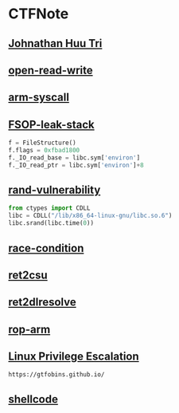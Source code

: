 # CTFNote

## [Johnathan Huu Tri](https://github.com/nhtri2003gmail/CTFNote)

## [open-read-write](https://tripoloski1337.github.io/ctf/2021/07/12/bypassing-seccomp-prctl.html)

## [arm-syscall](https://chromium.googlesource.com/chromiumos/docs/+/master/constants/syscalls.md#linux-system-call-table)

## [FSOP-leak-stack](https://github.com/wan-hyhty/CTFs_competition/tree/main/ImaginaryCTF2023/mailman)

```python
f = FileStructure()
f.flags = 0xfbad1800
f._IO_read_base = libc.sym['environ']
f._IO_read_ptr = libc.sym['environ']+8
```

## [rand-vulnerability](https://hackmd.io/@whoisthatguy/rand)

```python
from ctypes import CDLL
libc = CDLL("/lib/x86_64-linux-gnu/libc.so.6")
libc.srand(libc.time(0))
```

## [race-condition](https://hackmd.io/@whoisthatguy/toctou?utm_source=preview-mode&utm_medium=rec)

## [ret2csu](https://hackmd.io/@whoisthatguy/ret2csu)

## [ret2dlresolve](https://hackmd.io/@whoisthatguy/ret2dlresolve)

## [rop-arm](http://blog.perfect.blue/ROPing-on-Aarch64)

## [Linux Privilege Escalation](https://github.com/RoqueNight/Linux-Privilege-Escalation-Basics)

`https://gtfobins.github.io/`

## [shellcode](https://docs.pwntools.com/en/stable/shellcraft.html)
